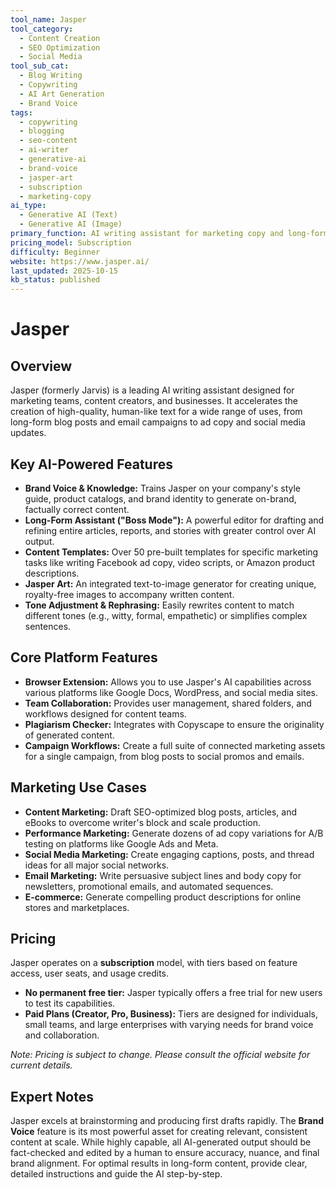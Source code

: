 ```yaml
---
tool_name: Jasper
tool_category:
  - Content Creation
  - SEO Optimization
  - Social Media
tool_sub_cat:
  - Blog Writing
  - Copywriting
  - AI Art Generation
  - Brand Voice
tags:
  - copywriting
  - blogging
  - seo-content
  - ai-writer
  - generative-ai
  - brand-voice
  - jasper-art
  - subscription
  - marketing-copy
ai_type:
  - Generative AI (Text)
  - Generative AI (Image)
primary_function: AI writing assistant for marketing copy and long-form content
pricing_model: Subscription
difficulty: Beginner
website: https://www.jasper.ai/
last_updated: 2025-10-15
kb_status: published
---
```


# Jasper

## Overview

Jasper (formerly Jarvis) is a leading AI writing assistant designed for marketing teams, content creators, and businesses. It accelerates the creation of high-quality, human-like text for a wide range of uses, from long-form blog posts and email campaigns to ad copy and social media updates.

## Key AI-Powered Features

-   **Brand Voice & Knowledge:** Trains Jasper on your company's style guide, product catalogs, and brand identity to generate on-brand, factually correct content.
-   **Long-Form Assistant ("Boss Mode"):** A powerful editor for drafting and refining entire articles, reports, and stories with greater control over AI output.
-   **Content Templates:** Over 50 pre-built templates for specific marketing tasks like writing Facebook ad copy, video scripts, or Amazon product descriptions.
-   **Jasper Art:** An integrated text-to-image generator for creating unique, royalty-free images to accompany written content.
-   **Tone Adjustment & Rephrasing:** Easily rewrites content to match different tones (e.g., witty, formal, empathetic) or simplifies complex sentences.

## Core Platform Features

-   **Browser Extension:** Allows you to use Jasper's AI capabilities across various platforms like Google Docs, WordPress, and social media sites.
-   **Team Collaboration:** Provides user management, shared folders, and workflows designed for content teams.
-   **Plagiarism Checker:** Integrates with Copyscape to ensure the originality of generated content.
-   **Campaign Workflows:** Create a full suite of connected marketing assets for a single campaign, from blog posts to social promos and emails.

## Marketing Use Cases

-   **Content Marketing:** Draft SEO-optimized blog posts, articles, and eBooks to overcome writer's block and scale production.
-   **Performance Marketing:** Generate dozens of ad copy variations for A/B testing on platforms like Google Ads and Meta.
-   **Social Media Marketing:** Create engaging captions, posts, and thread ideas for all major social networks.
-   **Email Marketing:** Write persuasive subject lines and body copy for newsletters, promotional emails, and automated sequences.
-   **E-commerce:** Generate compelling product descriptions for online stores and marketplaces.

## Pricing

Jasper operates on a **subscription** model, with tiers based on feature access, user seats, and usage credits.
-   **No permanent free tier:** Jasper typically offers a free trial for new users to test its capabilities.
-   **Paid Plans (Creator, Pro, Business):** Tiers are designed for individuals, small teams, and large enterprises with varying needs for brand voice and collaboration.

*Note: Pricing is subject to change. Please consult the official website for current details.*

## Expert Notes

Jasper excels at brainstorming and producing first drafts rapidly. The **Brand Voice** feature is its most powerful asset for creating relevant, consistent content at scale. While highly capable, all AI-generated output should be fact-checked and edited by a human to ensure accuracy, nuance, and final brand alignment. For optimal results in long-form content, provide clear, detailed instructions and guide the AI step-by-step.
